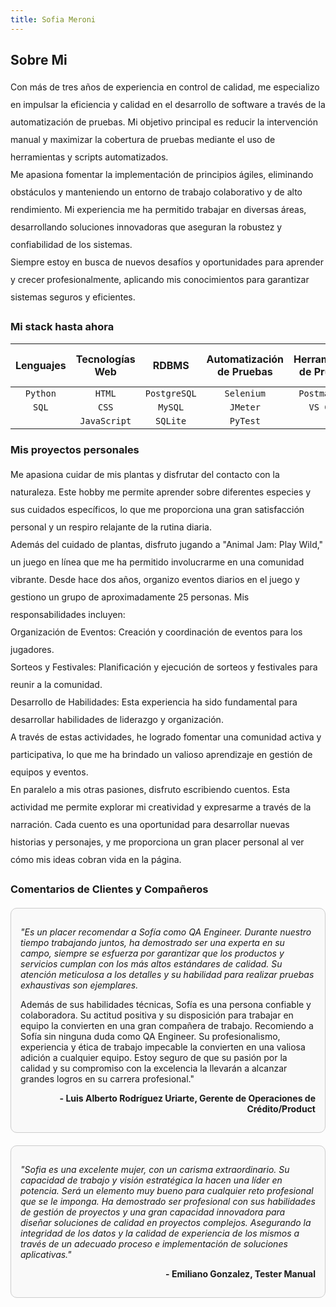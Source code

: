 ```yaml
---
title: Sofia Meroni
---
```

## Sobre Mi
<div style="line-height: 2.0;">
Con más de tres años de experiencia en control de calidad, me especializo en impulsar la eficiencia y calidad en el desarrollo de software a través de la automatización de pruebas. Mi objetivo principal es reducir la intervención manual y maximizar la cobertura de pruebas mediante el uso de herramientas y scripts automatizados.
</div>

<div style="line-height: 2.0;">
Me apasiona fomentar la implementación de principios ágiles, eliminando obstáculos y manteniendo un entorno de trabajo colaborativo y de alto rendimiento. Mi experiencia me ha permitido trabajar en diversas áreas, desarrollando soluciones innovadoras que aseguran la robustez y confiabilidad de los sistemas. 
</div>

<div style="line-height: 2.0;">
Siempre estoy en busca de nuevos desafíos y oportunidades para aprender y crecer profesionalmente, aplicando mis conocimientos para garantizar sistemas seguros y eficientes.
</div>


### Mi stack hasta ahora

| Lenguajes    | Tecnologías Web | RDBMS         | Automatización de Pruebas | Herramientas de Pruebas | Control de Versiones |
| :----------: |:---------------:|:-------------:| :-----------------------:| :---------------------:| :-------------------:| 
| `Python`     | `HTML`          | `PostgreSQL`  | `Selenium`               | `Postman API`          | `Git`                |
| `SQL`        | `CSS`           | `MySQL`       | `JMeter`                 | `VS Code`              |                      |
|              | `JavaScript`    | `SQLite`      | `PyTest`                 |                        |                      |



### Mis proyectos personales
<div style="line-height: 2.0;">
Me apasiona cuidar de mis plantas y disfrutar del contacto con la naturaleza. Este hobby me permite aprender sobre diferentes especies y sus cuidados específicos, lo que me proporciona una gran satisfacción personal y un respiro relajante de la rutina diaria.
</div>

<div style="line-height: 2.0;">
Además del cuidado de plantas, disfruto jugando a "Animal Jam: Play Wild," un juego en línea que me ha permitido involucrarme en una comunidad vibrante. Desde hace dos años, organizo eventos diarios en el juego y gestiono un grupo de aproximadamente 25 personas. Mis responsabilidades incluyen:
</div>

<div style="line-height: 2.0;">
Organización de Eventos: Creación y coordinación de eventos para los jugadores.
</div>

<div style="line-height: 2.0;">
Sorteos y Festivales: Planificación y ejecución de sorteos y festivales para reunir a la comunidad.
</div>

<div style="line-height: 2.0;">
Desarrollo de Habilidades: Esta experiencia ha sido fundamental para desarrollar habilidades de liderazgo y organización.
</div>

<div style="line-height: 2.0;">
A través de estas actividades, he logrado fomentar una comunidad activa y participativa, lo que me ha brindado un valioso aprendizaje en gestión de equipos y eventos.
</div>

<div style="line-height: 2.0;">
En paralelo a mis otras pasiones, disfruto escribiendo cuentos. Esta actividad me permite explorar mi creatividad y expresarme a través de la narración. Cada cuento es una oportunidad para desarrollar nuevas historias y personajes, y me proporciona un gran placer personal al ver cómo mis ideas cobran vida en la página.
</div>

### Comentarios de Clientes y Compañeros

<div style="display: flex; flex-direction: column; gap: 20px; margin-top: 20px;">
  <div style="border: 1px solid #ccc; padding: 15px; border-radius: 10px; background-color: #f9f9f9;">
    <p style="font-style: italic;">"Es un placer recomendar a Sofía como QA Engineer. Durante nuestro tiempo trabajando juntos, ha demostrado ser una experta en su campo, siempre se esfuerza por garantizar que los productos y servicios cumplan con los más altos estándares de calidad. Su atención meticulosa a los detalles y su habilidad para realizar pruebas exhaustivas son ejemplares.

Además de sus habilidades técnicas, Sofía es una persona confiable y colaboradora. Su actitud positiva y su disposición para trabajar en equipo la convierten en una gran compañera de trabajo. Recomiendo a Sofía sin ninguna duda como QA Engineer. Su profesionalismo, experiencia y ética de trabajo impecable la convierten en una valiosa adición a cualquier equipo. Estoy seguro de que su pasión por la calidad y su compromiso con la excelencia la llevarán a alcanzar grandes logros en su carrera profesional."</p>
    <p style="text-align: right; font-weight: bold; margin-top: 10px;">- Luis Alberto Rodríguez Uriarte, Gerente de Operaciones de Crédito/Product</p>
  </div>
  <div style="border: 1px solid #ccc; padding: 15px; border-radius: 10px; background-color: #f9f9f9;">
    <p style="font-style: italic;">"Sofia es una excelente mujer, con un carisma extraordinario. Su capacidad de trabajo y visión estratégica la hacen una líder en potencia. Será un elemento muy bueno para cualquier reto profesional que se le imponga. Ha demostrado ser profesional con sus habilidades de gestión de proyectos y una gran capacidad innovadora para diseñar soluciones de calidad en proyectos complejos. Asegurando la integridad de los datos y la calidad de experiencia de los mismos a través de un adecuado proceso e implementación de soluciones aplicativas."</p>
    <p style="text-align: right; font-weight: bold; margin-top: 10px;">- Emiliano Gonzalez, Tester Manual</p>
  </div>